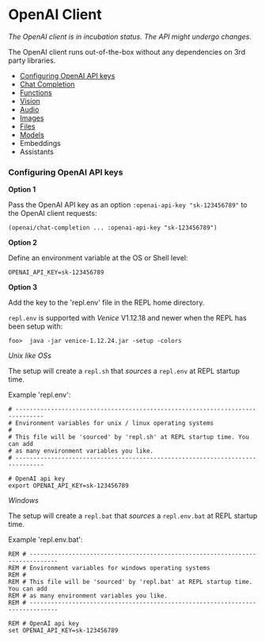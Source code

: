 # OpenAI Client


*The OpenAI client is in incubation status. The API might undergo changes.*

The OpenAI client runs out-of-the-box without any dependencies on 3rd party libraries.

* [Configuring OpenAI API keys](#configuring-openai-api-keys)
* [Chat Completion](openai-chat-completion.md)
* [Functions](openai-functions.md)
* [Vision](openai-vision.md)
* [Audio](openai-audio.md)
* [Images](openai-images.md)
* [Files](openai-files.md)
* [Models](openai-models.md)
* Embeddings
* Assistants



### Configuring OpenAI API keys


**Option 1**

Pass the OpenAI API key as an option `:openai-api-key "sk-123456789"` to the OpenAI 
client requests:

```
(openai/chat-completion ... :openai-api-key "sk-123456789")
```


**Option 2**

Define an environment variable at the OS or Shell level:

```
OPENAI_API_KEY=sk-123456789
```


**Option 3**

Add the key to the 'repl.env' file in the REPL home directory. 

`repl.env` is supported with *Venice* V1.12.18 and newer when the REPL has been setup
with:

```
foo>  java -jar venice-1.12.24.jar -setup -colors
```

*Unix like OSs*

The setup will create a `repl.sh` that *sources* a `repl.env` at REPL startup time.


Example 'repl.env':

```
# ------------------------------------------------------------------------------
# Environment variables for unix / linux operating systems
#
# This file will be 'sourced' by 'repl.sh' at REPL startup time. You can add
# as many environment variables you like.
# ------------------------------------------------------------------------------

# OpenAI api key
export OPENAI_API_KEY=sk-123456789
```

*Windows*

The setup will create a `repl.bat` that *sources* a `repl.env.bat` at REPL startup time.


Example 'repl.env.bat':

```
REM # ------------------------------------------------------------------------------
REM # Environment variables for windows operating systems
REM #
REM # This file will be 'sourced' by 'repl.bat' at REPL startup time. You can add
REM # as many environment variables you like.
REM # ------------------------------------------------------------------------------

REM # OpenAI api key
set OPENAI_API_KEY=sk-123456789
```



